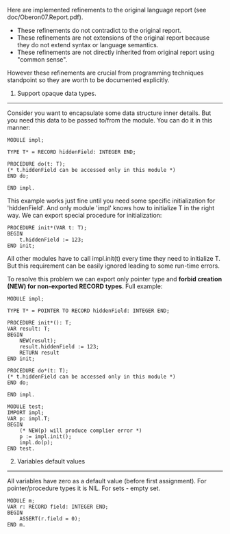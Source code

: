 Here are implemented refinements to the original language report (see doc/Oberon07.Report.pdf). 
* These refinements do not contradict to the original report.
* These refinements are not extensions of the original report because they do not extend syntax or language semantics.
* These refinements are not directly inherited from original report using "common sense".

However these refinements are crucial from programming techniques standpoint so they are worth to be documented explicitly.

1. Support opaque data types.
-----------------------------

Consider you want to encapsulate some data structure inner details. But you need this data to be passed to/from the module. You can do it in this manner:

    MODULE impl;

    TYPE T* = RECORD hiddenField: INTEGER END;

    PROCEDURE do(t: T);
    (* t.hiddenField can be accessed only in this module *)
    END do;

    END impl.

This example works just fine until you need some specific initialization for 'hiddenField'. And only module 'impl' knows how to initialize T in the right way. We can export special procedure for initialization:

    PROCEDURE init*(VAR t: T);
    BEGIN
        t.hiddenField := 123;
    END init;

All other modules have to call impl.init(t) every time they need to initialize T. But this requirement can be easily ignored leading to some run-time errors.

To resolve this problem we can export only pointer type and **forbid creation (NEW) for non-exported RECORD types**.
Full example:

    MODULE impl;

    TYPE T* = POINTER TO RECORD hiddenField: INTEGER END;

    PROCEDURE init*(): T;
    VAR result: T;
    BEGIN
    	NEW(result);
        result.hiddenField := 123;
    	RETURN result
    END init;

    PROCEDURE do*(t: T);
    (* t.hiddenField can be accessed only in this module *)
    END do;

    END impl.

    MODULE test;
    IMPORT impl;
    VAR p: impl.T;
    BEGIN
    	(* NEW(p) will produce complier error *)
    	p := impl.init();
    	impl.do(p);
    END test.

2. Variables default values
---------------------------
All variables have zero as a default value (before first assignment). For pointer/procedure types it is NIL. For sets - empty set.

    MODULE m;
    VAR r: RECORD field: INTEGER END;
    BEGIN
        ASSERT(r.field = 0);
    END m.